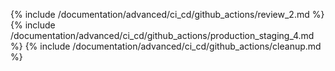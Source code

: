 {% include /documentation/advanced/ci_cd/github_actions/review_2.md %}
{% include /documentation/advanced/ci_cd/github_actions/production_staging_4.md %}
{% include /documentation/advanced/ci_cd/github_actions/cleanup.md %}
